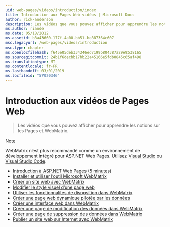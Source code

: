 ```yaml
---
uid: web-pages/videos/introduction/index
title: Introduction aux Pages Web vidéos | Microsoft Docs
author: rick-anderson
description: Les vidéos que vous pouvez afficher pour apprendre les notions sur les Pages et WebMatrix.
ms.author: riande
ms.date: 05/18/2012
ms.assetid: b8a43660-177f-4a00-bb51-be887364c607
msc.legacyurl: /web-pages/videos/introduction
msc.type: chapter
ms.openlocfilehash: f645e05deb334346ed7199b804387a29e9538165
ms.sourcegitcommit: 24b1f6decbb17bb22a45166e5fdb0845c65af498
ms.translationtype: MT
ms.contentlocale: fr-FR
ms.lasthandoff: 03/01/2019
ms.locfileid: "57020346"
---
```

<a name="introduction-to-web-pages-videos"></a>Introduction aux vidéos de Pages Web
====================
> Les vidéos que vous pouvez afficher pour apprendre les notions sur les Pages et WebMatrix.

> [!NOTE] 
> WebMatrix n’est plus recommandé comme un environnement de développement intégré pour ASP.NET Web Pages. Utilisez [Visual Studio](xref:aspnet/web-pages/overview/getting-started/program-asp-net-web-pages-in-visual-studio) ou [Visual Studio Code](https://code.visualstudio.com/).


- [Introduction à ASP.NET Web Pages (5 minutes)](5-minute-introduction-to-aspnet-web-pages.md)
- [Installer et utiliser l’outil Microsoft WebMatrix](install-and-use-the-microsoft-webmatrix-tool.md)
- [Créer un site web avec WebMatrix](create-a-website-using-webmatrix.md)
- [Modifier le style visuel d’une page web](change-the-visual-style-of-a-web-page.md)
- [Utiliser les fonctionnalités de disposition dans WebMatrix](use-the-layout-features-in-webmatrix.md)
- [Créer une page web dynamique pilotée par les données](create-a-data-driven-dynamic-web-page.md)
- [Créer une interface web dans WebMatrix](create-a-web-interface-in-webmatrix.md)
- [Créer une page de modification des données dans WebMatrix](create-an-edit-data-page-in-webmatrix.md)
- [Créer une page de suppression des données dans WebMatrix](create-a-delete-data-page-in-webmatrix.md)
- [Publier un site web sur Internet avec WebMatrix](publish-a-website-to-the-internet-using-webmatrix.md)
